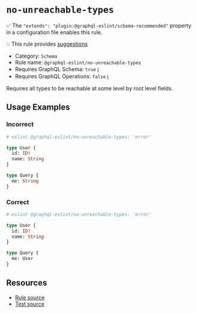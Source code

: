 # `no-unreachable-types`

✅ The `"extends": "plugin:@graphql-eslint/schema-recommended"` property in a configuration file
enables this rule.

💡 This rule provides
[suggestions](https://eslint.org/docs/developer-guide/working-with-rules#providing-suggestions)

- Category: `Schema`
- Rule name: `@graphql-eslint/no-unreachable-types`
- Requires GraphQL Schema: `true`
  [ℹ️](/docs/getting-started#extended-linting-rules-with-graphql-schema)
- Requires GraphQL Operations: `false`
  [ℹ️](/docs/getting-started#extended-linting-rules-with-siblings-operations)

Requires all types to be reachable at some level by root level fields.

## Usage Examples

### Incorrect

```graphql
# eslint @graphql-eslint/no-unreachable-types: 'error'

type User {
  id: ID!
  name: String
}

type Query {
  me: String
}
```

### Correct

```graphql
# eslint @graphql-eslint/no-unreachable-types: 'error'

type User {
  id: ID!
  name: String
}

type Query {
  me: User
}
```

## Resources

- [Rule source](https://github.com/B2o5T/graphql-eslint/tree/master/packages/plugin/src/rules/no-unreachable-types.ts)
- [Test source](https://github.com/B2o5T/graphql-eslint/tree/master/packages/plugin/__tests__/no-unreachable-types.spec.ts)
